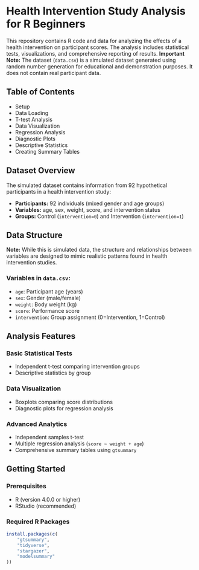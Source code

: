 # Health Intervention Study Analysis for R Beginners

This repository contains R code and data for analyzing the effects of a health intervention on participant scores. The analysis includes statistical tests, visualizations, and comprehensive reporting of results.
**Important Note:** The dataset (`data.csv`) is a simulated dataset generated using random number generation for educational and demonstration purposes. It does not contain real participant data.



## Table of Contents

- Setup
- Data Loading
- T-test Analysis
- Data Visualization
- Regression Analysis
- Diagnostic Plots
- Descriptive Statistics
- Creating Summary Tables


## Dataset Overview


The simulated dataset contains information from 92 hypothetical participants in a health intervention study:

- **Participants:** 92 individuals (mixed gender and age groups)
- **Variables:** age, sex, weight, score, and intervention status
- **Groups:** Control (`intervention=0`) and Intervention (`intervention=1`)

## Data Structure

**Note:** While this is simulated data, the structure and relationships between variables are designed to mimic realistic patterns found in health intervention studies.

### Variables in `data.csv`:
- `age`: Participant age (years)
- `sex`: Gender (male/female)
- `weight`: Body weight (kg)
- `score`: Performance score 
- `intervention`: Group assignment (0=Intervention, 1=Control)

## Analysis Features

### Basic Statistical Tests
- Independent t-test comparing intervention groups
- Descriptive statistics by group

### Data Visualization
- Boxplots comparing score distributions
- Diagnostic plots for regression analysis

### Advanced Analytics
- Independent samples t-test
- Multiple regression analysis (`score ~ weight + age`)
- Comprehensive summary tables using `gtsummary`

## Getting Started

### Prerequisites
- R (version 4.0.0 or higher)
- RStudio (recommended)

### Required R Packages
```r
install.packages(c(
    "gtsummary",
    "tidyverse",
    "stargazer",
    "modelsummary"
))
